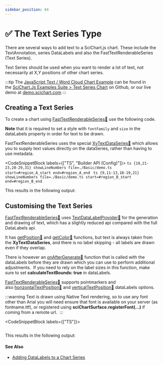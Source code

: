 ```yaml
---
sidebar_position: 64
---
```


# ✅ The Text Series Type

There are several ways to add text to a SciChart.js chart. These include the TextAnnotation, series DataLabels and also the FastTextRenderableSeries (Text Series).

Text Series should be used when you want to render a lot of text, not necessarily at X,Y positions of other chart series.

:::tip
The [JavaScript Text / Word Cloud Chart Example](https://demo.scichart.com/javascript-text-chart) can be found in the [SciChart.Js Examples Suite > Text Series Chart](https://github.com/ABTSoftware/SciChart.JS.Examples/tree/master/Examples/src/components/Examples/Charts2D/BasicChartTypes/TextSeriesChart) on Github, or our live demo at [demo.scichart.com](https://demo.scichart.com/javascript-line-chart)
:::

<ChartFromSciChartDemo 
    src="https://www.scichart.com/demo/iframe/text-chart" 
    title="Text Series Chart"
/>

Creating a Text Series
----------------------

To create a chart using [FastTextRenderableSeries:blue_book:](https://www.scichart.com/documentation/js/current/typedoc/classes/fasttextrenderableseries.htmll) use the following code. 

**Note** that it is required to set a style with `fontFamily` and `size` in the dataLabels property in order for text to be drawn. 

FastTextRenderableSeries uses the special [XyTextDataSeries:blue_book:](https://www.scichart.com/documentation/js/current/typedoc/classes/xytextdataseries.html) which allows you to supply text values directly on the dataSeries, rather than having to use metadata. 

<CodeSnippetBlock labels={["TS", "Builder API (Config)"]}>
    ```ts {19,21-23,28-29,31} showLineNumbers file=./Basic/demo.ts start=#region_A_start end=#region_A_end
    ```
    ```ts {9,11-13,18-19,21} showLineNumbers file=./Basic/demo.ts start=#region_B_start end=#region_B_end
    ```
</CodeSnippetBlock>

This results in the following output: 

<LiveDocSnippet name="./Basic/demo" />

Customising the Text Series 
----------------------------

[FastTextRenderableSeries:blue_book:](https://www.scichart.com/documentation/js/current/typedoc/classes/fasttextrenderableseries.html) uses [TextDataLabelProvider:blue_book:](https://www.scichart.com/documentation/js/current/typedoc/classes/textdatalabelprovider.html) for the generation and drawing of text, which has a slightly reduced api compared with the full DataLabels api. 

It has [getPosition:blue_book:](https://www.scichart.com/documentation/js/current/typedoc/classes/textdatalabelprovider.html#getposition) and [getColor:blue_book:](https://www.scichart.com/documentation/js/current/typedoc/classes/textdatalabelprovider.html#getcolor) functions, but text is always taken from the **XyTextDataSeries**, and there is no label skipping - all labels are drawn even if they overlap. 

There is however an [onAfterGenerate:blue_book:](https://www.scichart.com/documentation/js/current/typedoc/classes/textdatalabelprovider.html#onaftergenerate) function that is called with the dataLabels before they are drawn which you can use to perform additional adjustments.  If you need to rely on the label sizes in this function, make sure to set **calculateTextBounds: true** in dataLabels.

[FastTextRenderableSeries:blue_book:](https://www.scichart.com/documentation/js/current/typedoc/classes/fasttextrenderableseries.html) supports pointmarkers and also [horizontalTextPosition:blue_book:](https://www.scichart.com/documentation/js/current/typedoc/classes/textdatalabelprovider.html#horizontaltextposition) and [verticalTextPosition:blue_book:](https://www.scichart.com/documentation/js/current/typedoc/classes/textdatalabelprovider.html#verticaltextposition) dataLabels options.

:::warning
Text is drawn using Native Text rendering, so to use any font other than Arial you will need ensure that font is available on your server (as fontname.ttf), or registered using **sciChartSurface.registerFont(...)** if coming from a remote url. 
:::

<CodeSnippetBlock labels={["TS"]}>
```ts {2-5,18,23-24,26,31,39} showLineNumbers file=./Customisation/demo.ts start=#region_A_start end=#region_A_end
```
</CodeSnippetBlock>

This results in the following output:

<LiveDocSnippet name="./Customisation/demo" />

#### See Also

* [Adding DataLabels to a Chart Series](/docs/2d-charts/chart-types/data-point-labels/data-labels-api-overview)